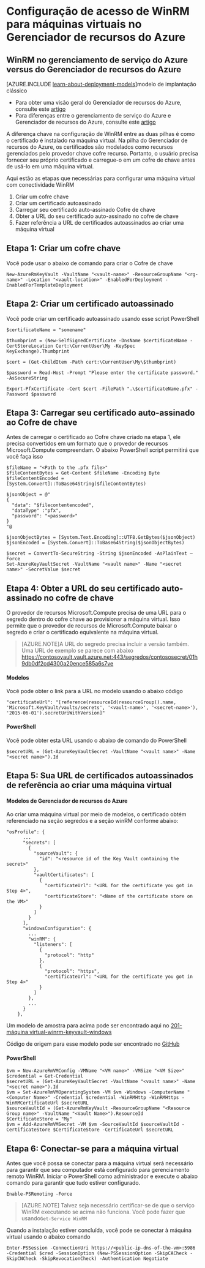 <properties
    pageTitle="Configuração de acesso de WinRM para máquinas virtuais no Gerenciador de recursos do Azure | Microsoft Azure"
    description="Como configurar o acesso de WinRM para uso com uma máquina virtual de Gerenciador de recursos do Azure"
    services="virtual-machines-windows"
    documentationCenter=""
    authors="singhkays"
    manager="timlt"
    editor=""
    tags="azure-resource-manager"/>

<tags
    ms.service="virtual-machines-windows"
    ms.workload="infrastructure-services"
    ms.tgt_pltfrm="vm-windows"
    ms.devlang="na"
    ms.topic="article"
    ms.date="06/16/2016"
    ms.author="singhkay"/>

# <a name="setting-up-winrm-access-for-virtual-machines-in-azure-resource-manager"></a>Configuração de acesso de WinRM para máquinas virtuais no Gerenciador de recursos do Azure

## <a name="winrm-in-azure-service-management-vs-azure-resource-manager"></a>WinRM no gerenciamento de serviço do Azure versus do Gerenciador de recursos do Azure

[AZURE.INCLUDE [learn-about-deployment-models](../../includes/learn-about-deployment-models-rm-include.md)]modelo de implantação clássico

* Para obter uma visão geral do Gerenciador de recursos do Azure, consulte este [artigo](../azure-resource-manager/resource-group-overview.md)
* Para diferenças entre o gerenciamento de serviço do Azure e Gerenciador de recursos do Azure, consulte este [artigo](../resource-manager-deployment-model.md)

A diferença chave na configuração de WinRM entre as duas pilhas é como o certificado é instalado na máquina virtual. Na pilha do Gerenciador de recursos do Azure, os certificados são modelados como recursos gerenciados pelo provedor chave cofre recurso. Portanto, o usuário precisa fornecer seu próprio certificado e carregue-o em um cofre de chave antes de usá-lo em uma máquina virtual.

Aqui estão as etapas que necessárias para configurar uma máquina virtual com conectividade WinRM

1. Criar um cofre chave
2. Criar um certificado autoassinado
3. Carregar seu certificado auto-assinado Cofre de chave
4. Obter a URL do seu certificado auto-assinado no cofre de chave
5. Fazer referência a URL de certificados autoassinados ao criar uma máquina virtual

## <a name="step-1-create-a-key-vault"></a>Etapa 1: Criar um cofre chave

Você pode usar o abaixo de comando para criar o Cofre de chave

```
New-AzureRmKeyVault -VaultName "<vault-name>" -ResourceGroupName "<rg-name>" -Location "<vault-location>" -EnabledForDeployment -EnabledForTemplateDeployment
```

## <a name="step-2-create-a-self-signed-certificate"></a>Etapa 2: Criar um certificado autoassinado
Você pode criar um certificado autoassinado usando esse script PowerShell

```
$certificateName = "somename"

$thumbprint = (New-SelfSignedCertificate -DnsName $certificateName -CertStoreLocation Cert:\CurrentUser\My -KeySpec KeyExchange).Thumbprint

$cert = (Get-ChildItem -Path cert:\CurrentUser\My\$thumbprint)

$password = Read-Host -Prompt "Please enter the certificate password." -AsSecureString

Export-PfxCertificate -Cert $cert -FilePath ".\$certificateName.pfx" -Password $password
```

## <a name="step-3-upload-your-self-signed-certificate-to-the-key-vault"></a>Etapa 3: Carregar seu certificado auto-assinado ao Cofre de chave

Antes de carregar o certificado ao Cofre chave criado na etapa 1, ele precisa convertidos em um formato que o provedor de recursos Microsoft.Compute compreendam. O abaixo PowerShell script permitirá que você faça isso

```
$fileName = "<Path to the .pfx file>"
$fileContentBytes = Get-Content $fileName -Encoding Byte
$fileContentEncoded = [System.Convert]::ToBase64String($fileContentBytes)

$jsonObject = @"
{
  "data": "$filecontentencoded",
  "dataType" :"pfx",
  "password": "<password>"
}
"@

$jsonObjectBytes = [System.Text.Encoding]::UTF8.GetBytes($jsonObject)
$jsonEncoded = [System.Convert]::ToBase64String($jsonObjectBytes)

$secret = ConvertTo-SecureString -String $jsonEncoded -AsPlainText –Force
Set-AzureKeyVaultSecret -VaultName "<vault name>" -Name "<secret name>" -SecretValue $secret
```

## <a name="step-4-get-the-url-for-your-self-signed-certificate-in-the-key-vault"></a>Etapa 4: Obter a URL do seu certificado auto-assinado no cofre de chave

O provedor de recursos Microsoft.Compute precisa de uma URL para o segredo dentro do cofre chave ao provisionar a máquina virtual. Isso permite que o provedor de recursos de Microsoft.Compute baixar o segredo e criar o certificado equivalente na máquina virtual.

>[AZURE.NOTE]A URL do segredo precisa incluir a versão também. Uma URL de exemplo se parece com abaixo https://contosovault.vault.azure.net:443/segredos/contososecret/01h9db0df2cd4300a20ence585a6s7ve


#### <a name="templates"></a>Modelos

Você pode obter o link para a URL no modelo usando o abaixo código

    "certificateUrl": "[reference(resourceId(resourceGroup().name, 'Microsoft.KeyVault/vaults/secrets', '<vault-name>', '<secret-name>'), '2015-06-01').secretUriWithVersion]"

#### <a name="powershell"></a>PowerShell

Você pode obter esta URL usando o abaixo de comando do PowerShell

    $secretURL = (Get-AzureKeyVaultSecret -VaultName "<vault name>" -Name "<secret name>").Id

## <a name="step-5-reference-your-self-signed-certificates-url-while-creating-a-vm"></a>Etapa 5: Sua URL de certificados autoassinados de referência ao criar uma máquina virtual

#### <a name="azure-resource-manager-templates"></a>Modelos de Gerenciador de recursos do Azure

Ao criar uma máquina virtual por meio de modelos, o certificado obtém referenciado na seção segredos e a seção winRM conforme abaixo:

    "osProfile": {
          ...
          "secrets": [
            {
              "sourceVault": {
                "id": "<resource id of the Key Vault containing the secret>"
              },
              "vaultCertificates": [
                {
                  "certificateUrl": "<URL for the certificate you got in Step 4>",
                  "certificateStore": "<Name of the certificate store on the VM>"
                }
              ]
            }
          ],
          "windowsConfiguration": {
            ...
            "winRM": {
              "listeners": [
                {
                  "protocol": "http"
                },
                {
                  "protocol": "https",
                  "certificateUrl": "<URL for the certificate you got in Step 4>"
                }
              ]
            },
            ...
          }
        },

Um modelo de amostra para acima pode ser encontrado aqui no [201-máquina virtual-winrm-keyvault-windows](https://azure.microsoft.com/documentation/templates/201-vm-winrm-keyvault-windows)

Código de origem para esse modelo pode ser encontrado no [GitHub](https://github.com/Azure/azure-quickstart-templates/tree/master/201-vm-winrm-keyvault-windows)

#### <a name="powershell"></a>PowerShell

    $vm = New-AzureRmVMConfig -VMName "<VM name>" -VMSize "<VM Size>"
    $credential = Get-Credential
    $secretURL = (Get-AzureKeyVaultSecret -VaultName "<vault name>" -Name "<secret name>").Id
    $vm = Set-AzureRmVMOperatingSystem -VM $vm -Windows -ComputerName "<Computer Name>" -Credential $credential -WinRMHttp -WinRMHttps -WinRMCertificateUrl $secretURL
    $sourceVaultId = (Get-AzureRmKeyVault -ResourceGroupName "<Resource Group name>" -VaultName "<Vault Name>").ResourceId
    $CertificateStore = "My"
    $vm = Add-AzureRmVMSecret -VM $vm -SourceVaultId $sourceVaultId -CertificateStore $CertificateStore -CertificateUrl $secretURL

## <a name="step-6-connecting-to-the-vm"></a>Etapa 6: Conectar-se para a máquina virtual
Antes que você possa se conectar para a máquina virtual será necessário para garantir que seu computador está configurado para gerenciamento remoto WinRM. Iniciar o PowerShell como administrador e execute o abaixo comando para garantir que tudo estiver configurado.

    Enable-PSRemoting -Force

>[AZURE.NOTE] Talvez seja necessário certificar-se de que o serviço WinRM executando se acima não funciona. Você pode fazer que usando`Get-Service WinRM`

Quando a instalação estiver concluída, você pode se conectar à máquina virtual usando o abaixo comando

    Enter-PSSession -ConnectionUri https://<public-ip-dns-of-the-vm>:5986 -Credential $cred -SessionOption (New-PSSessionOption -SkipCACheck -SkipCNCheck -SkipRevocationCheck) -Authentication Negotiate